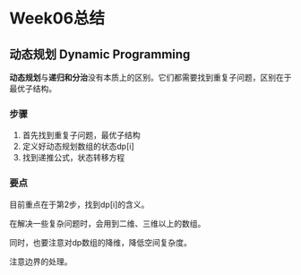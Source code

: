 # Week06总结



## 动态规划 Dynamic Programming

**动态规划**与**递归和分治**没有本质上的区别。它们都需要找到重复子问题，区别在于最优子结构。



### 步骤

1. 首先找到重复子问题，最优子结构
2. 定义好动态规划数组的状态dp[i]
3. 找到递推公式，状态转移方程

### 要点

目前重点在于第2步，找到dp[i]的含义。

在解决一些复杂问题时，会用到二维、三维以上的数组。

同时，也要注意对dp数组的降维，降低空间复杂度。

注意边界的处理。